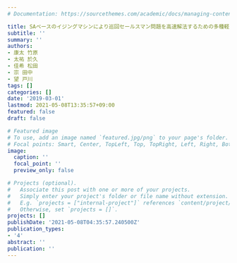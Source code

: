 ```yaml
---
# Documentation: https://sourcethemes.com/academic/docs/managing-content/

title: SAベースのイジングマシンにより巡回セールスマン問題を高速解法するための多種軽量係数試行法
subtitle: ''
summary: ''
authors:
- 康太 竹原
- 太祐 於久
- 佳希 松田
- 宗 田中
- 望 戸川
tags: []
categories: []
date: '2019-03-01'
lastmod: 2021-05-08T13:35:57+09:00
featured: false
draft: false

# Featured image
# To use, add an image named `featured.jpg/png` to your page's folder.
# Focal points: Smart, Center, TopLeft, Top, TopRight, Left, Right, BottomLeft, Bottom, BottomRight.
image:
  caption: ''
  focal_point: ''
  preview_only: false

# Projects (optional).
#   Associate this post with one or more of your projects.
#   Simply enter your project's folder or file name without extension.
#   E.g. `projects = ["internal-project"]` references `content/project/deep-learning/index.md`.
#   Otherwise, set `projects = []`.
projects: []
publishDate: '2021-05-08T04:35:57.240500Z'
publication_types:
- '4'
abstract: ''
publication: ''
---
```


